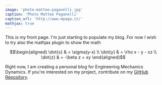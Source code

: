 ```yaml
---
image: 'photo-matteo-paganelli.jpg'
caption: 'Photo Matteo Paganelli'
caption_url: 'http://www.mpaga.it/'
mathjax: true
---
```

This is my front page. I'm just starting to populate my blog. 
For now I wish to try also the mathjax plugin to show the math

$$\begin{aligned}
\dot{x} & = \sigma(y-x) \\
\dot{y} & = \rho x - y - xz \\
\dot{z} & = -\beta z + xy
\end{aligned}$$
<!--more-->

Right now, I am creating a personal blog for Engineering Mechanics Dynamics. If you're interested on my project, contribute on my [GitHub Repository](https://github.com/johnanthonyjose/dynamic).
